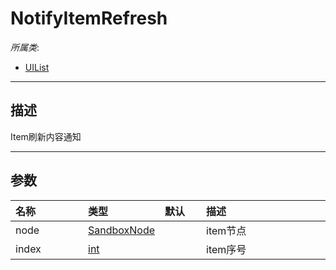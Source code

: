 # NotifyItemRefresh

*所属类*:
* [UIList](/Api/Classes/Scene/UIList.md)
------------------------------------------------------------------------------------------
## 描述

Item刷新内容通知

------------------------------------------------------------------------------------------
## 参数

|<div style="width:100px">名称</div>|<div style="width:100px">类型</div>|<div style="width:50px">默认</div>|<div style="width:350px">描述</div>|
|:---|:---|:---|:---|
|node|[SandboxNode](/Api/Classes/Base/SandboxNode.md)||item节点|
|index|[int](/Api/DataType/Number.md)||item序号|
